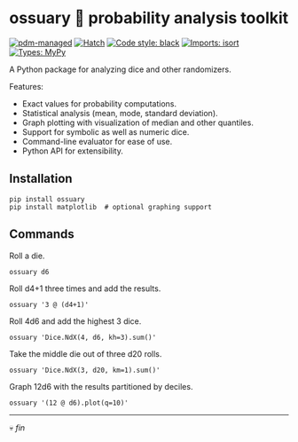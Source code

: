 # ossuary 🎲 probability analysis toolkit
<!-- head -->

[![pdm-managed](https://img.shields.io/badge/pdm-managed-blueviolet)](https://pdm.fming.dev)
[![Hatch](https://img.shields.io/badge/%F0%9F%A5%9A-Hatch-4051b5.svg)](https://hatch.pypa.io/latest/)
[![Code style: black](https://img.shields.io/badge/code%20style-black-000000.svg)](https://black.readthedocs.io/en/stable/)
[![Imports: isort](https://img.shields.io/badge/%20imports-isort-%231674b1?style=flat&labelColor=ef8336)](https://pycqa.github.io/isort/)
[![Types: MyPy](https://img.shields.io/badge/types-mypy-blue.svg)](https://github.com/python/mypy)

<!-- cut -->
A Python package for analyzing dice and other randomizers.

Features:

* Exact values for probability computations.
* Statistical analysis (mean, mode, standard deviation).
* Graph plotting with visualization of median and other quantiles.
* Support for symbolic as well as numeric dice.
* Command-line evaluator for ease of use.
* Python API for extensibility.

Installation
------------
```
pip install ossuary
pip install matplotlib  # optional graphing support
```

Commands
--------
Roll a die.
```
ossuary d6
```
Roll d4+1 three times and add the results.
```
ossuary '3 @ (d4+1)'
```
Roll 4d6 and add the highest 3 dice.
```
ossuary 'Dice.NdX(4, d6, kh=3).sum()'
```
Take the middle die out of three d20 rolls.
```
ossuary 'Dice.NdX(3, d20, km=1).sum()'
```
Graph 12d6 with the results partitioned by deciles.
```
ossuary '(12 @ d6).plot(q=10)'
```

<!-- cut -->
---
💀 _fin_
